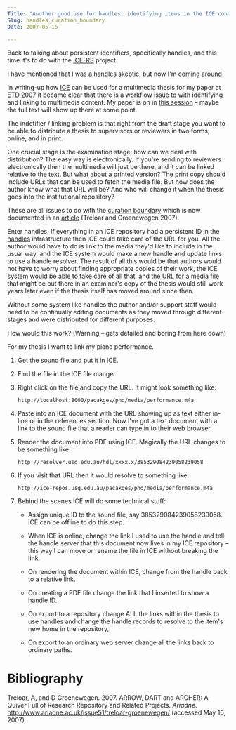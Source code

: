 ```yaml
---
Title: "Another good use for handles: identifying items in the ICE content management system throughout thier lifecycle"
Slug: handles_curation_boundary
Date: 2007-05-16

---
```

<div>

Back to talking about persistent identifiers, specifically handles, and
this time it's to do with the
[ICE-RS](http://ice.usq.edu.au/introduction/ice_rs.htm) project.

I have mentioned that I was a handles
[skeptic](http://ptsefton.com/blog/2006/11/01/repository-maintenance),
but now I'm [coming
around](http://ptsefton.com/blog/2007/03/16/killer_handles).

In writing-up how [ICE](http://ice.usq.edu.au/) can be used for a
multimedia thesis for my paper at [ETD
2007](http://epc.ub.uu.se/etd2007/) it became clear that there is a
workflow issue to with identifying and linking to multimedia content. My
paper is on in [this
session](http://epc.ub.uu.se/etd2007/sessions/1.html) <span
class="spCh spChx2013">–</span> maybe the full text will show up there
at some point.

The indetifier / linking problem is that right from the draft stage you
want to be able to distribute a thesis to supervisors or reviewers in
two forms; online, and in print.

One crucial stage is the examination stage; how can we deal with
distribution? The easy way is electronically. If you're sending to
reviewers electronically then the multimedia will just be there, and it
can be linked relative to the text. But what about a printed version?
The print copy should include URLs that can be used to fetch the media
file. But how does the author know what that URL will be? And who will
change it when the thesis goes into the institutional repository?

These are all issues to do with the [curation
boundary](http://ptsefton.com/blog/2007/02/07/curation-boundary) which
is now documented in an
[article](http://www.ariadne.ac.uk/issue51/treloar-groenewegen/)
(Treloar and Groenewegen 2007).

Enter handles. If everything in an ICE repository had a persistent ID in
the [handles](http://handle.net/) infrastructure then ICE could take
care of the URL for you. All the author would have to do is link to the
media they'd like to include in the usual way, and the ICE system would
make a new handle and update links to use a handle resolver. The result
of all this would be that authors would not have to worry about finding
appropriate copies of their work, the ICE system would be able to take
care of all that, and the URL for a media file that might be out there
in an examiner's copy of the thesis would still work years later even if
the thesis itself has moved around since then.

Without some system like handles the author and/or support staff would
need to be continually editing documents as they moved through different
stages and were distributed for different purposes.

How would this work? (Warning <span class="spCh spChx2013">–</span> gets
detailed and boring from here down)

For my thesis I want to link my piano performance.

1.  Get the sound file and put it in ICE.

2.  Find the file in the ICE file manger.

3.  Right click on the file and copy the URL. It might look something
    like:

        http://localhost:8000/pacakges/phd/media/performance.m4a

4.  Paste into an ICE document with the URL showing up as text either
    in-line or in the references section. Now I've got a text document
    with a link to the sound file that a reader can type in to their web
    browser.

5.  Render the document into PDF using ICE. Magically the URL changes to
    be something like:

        http://resolver.usq.edu.au/hdl/xxxx.x/385329084239058239058

6.  If you visit that URL then it would resolve to something like:

        http://ice-repos.usq.edu.au/pacakges/phd/media/performance.m4a

7.  Behind the scenes ICE will do some technical stuff:

    -   Assign unique ID to the sound file, say 385329084239058239058.
        ICE can be offline to do this step.

    -   When ICE is online, change the link I used to use the handle and
        tell the handle server that this document now lives in my ICE
        repository <span class="spCh spChx2013">–</span> this way I can
        move or rename the file in ICE without breaking the link.

    -   On rendering the document within ICE, change from the handle
        back to a relative link.

    -   On creating a PDF file change the link that I inserted to show a
        handle ID.

    -   On export to a repository change ALL the links within the thesis
        to use handles and change the handle records to resolve to the
        item's new home in the repository,.

    -   On export to an ordinary web server change all the links back to
        ordinary paths.

# <span id="id62"></span>Bibliography

Treloar, A, and D Groenewegen. 2007. ARROW, DART and ARCHER: A Quiver
Full of Research Repository and Related Projects. *Ariadne*.
<http://www.ariadne.ac.uk/issue51/treloar-groenewegen/> (accessed May
16, 2007).

</div>
